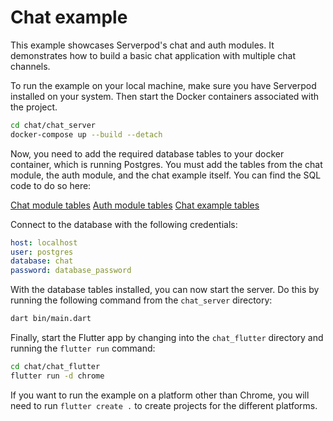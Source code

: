 # Chat example
This example showcases Serverpod's chat and auth modules. It demonstrates how to build a basic chat application with multiple chat channels.

To run the example on your local machine, make sure you have Serverpod installed on your system. Then start the Docker containers associated with the project.

```bash
cd chat/chat_server
docker-compose up --build --detach
```

Now, you need to add the required database tables to your docker container, which is running Postgres. You must add the tables from the chat module, the auth module, and the chat example itself. You can find the SQL code to do so here:

[Chat module tables](https://github.com/serverpod/serverpod/blob/main/modules/serverpod_chat/serverpod_chat_server/generated/tables.pgsql)
[Auth module tables](https://github.com/serverpod/serverpod/blob/main/modules/serverpod_auth/serverpod_auth_server/generated/tables.pgsql)
[Chat example tables](https://github.com/serverpod/serverpod/blob/main/examples/chat/chat_server/generated/tables-serverpod.pgsql)

Connect to the database with the following credentials:

```yaml
host: localhost
user: postgres
database: chat
password: database_password
```

With the database tables installed, you can now start the server. Do this by running the following command from the `chat_server` directory:

```bash
dart bin/main.dart
```

Finally, start the Flutter app by changing into the `chat_flutter` directory and running the `flutter run` command:

```bash
cd chat/chat_flutter
flutter run -d chrome
```

If you want to run the example on a platform other than Chrome, you will need to run `flutter create .` to create projects for the different platforms.
